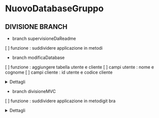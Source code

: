 # NuovoDatabaseGruppo

## DIVISIONE BRANCH

- branch supervisioneDaReadme

[ ]  funzione : suddividere applicazione in metodi

- branch modificaDatabase

[ ]  funzione : aggiungere tabella utente e cliente
[ ]  campi utente : nome e cognome
[ ]  campi cliente : id utente e codice cliente

<details>
<summary>Dettagli</summary>
La tabella cliente farà riferimento alla tabella utente tramite id univoco
</details>

- branch divisioneMVC

[ ]  funzione : suddividere applicazione in metodigit bra

<details>
<summary>Dettagli</summary>
L'applicazione deve essere suddivisa utilizzando il pattern MVC in modo che:
- il Model contenga il database e i propri metodi
- il controller contenga la logica del mene e i richiami ai vari metodi
- la view faccia visualizzare i risultati di tutti i metodi richiamati dal menu del controller
</details>